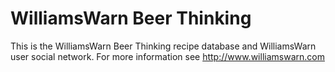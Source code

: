 # WilliamsWarn Beer Thinking

This is the WilliamsWarn Beer Thinking recipe database and WilliamsWarn user social network.
For more information see http://www.williamswarn.com
